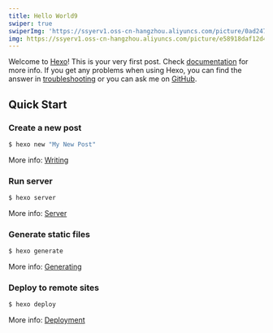 ```yaml
---
title: Hello World9
swiper: true
swiperImg: 'https://ssyerv1.oss-cn-hangzhou.aliyuncs.com/picture/0ad247eb4baf4df48cb58859380bdab5.jpg!sswm'
img: https://ssyerv1.oss-cn-hangzhou.aliyuncs.com/picture/e58918daf12d43bbac668887195286c2.jpg!sswm
---
```

Welcome to [Hexo](https://hexo.io/)! This is your very first post. Check [documentation](https://hexo.io/docs/) for more info. If you get any problems when using Hexo, you can find the answer in [troubleshooting](https://hexo.io/docs/troubleshooting.html) or you can ask me on [GitHub](https://github.com/hexojs/hexo/issues).

## Quick Start

### Create a new post

``` bash
$ hexo new "My New Post"
```

More info: [Writing](https://hexo.io/docs/writing.html)

### Run server

``` bash
$ hexo server
```

More info: [Server](https://hexo.io/docs/server.html)

### Generate static files

``` bash
$ hexo generate
```

More info: [Generating](https://hexo.io/docs/generating.html)

### Deploy to remote sites

``` bash
$ hexo deploy
```

More info: [Deployment](https://hexo.io/docs/one-command-deployment.html)
